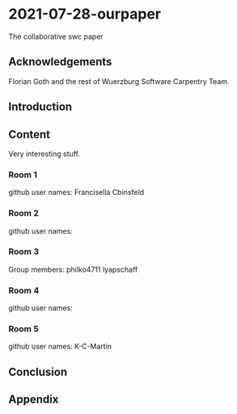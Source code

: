 # 2021-07-28-ourpaper
The collaborative swc paper

## Acknowledgements

Florian Goth and the rest of Wuerzburg Software Carpentry Team.


## Introduction

## Content
Very interesting stuff.

### Room 1
github user names:
Francisella
Cbinsfeld

### Room 2
github user names:

### Room 3

Group members: philko4711 lyapschaff

### Room 4
github user names:

### Room 5
github user names: K-C-Martin


## Conclusion

## Appendix

